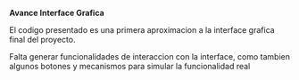**Avance Interface Grafica**

El codigo presentado es una primera aproximacion a la interface grafica final del proyecto.

Falta generar funcionalidades de interaccion con la interface, como tambien algunos botones y mecanismos para simular la funcionalidad real 


